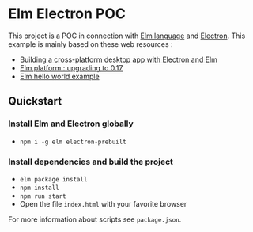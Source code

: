 # Elm Electron POC
This project is a POC in connection with [Elm language](http://elm-lang.org/) and [Electron](http://electron.atom.io/). This example is mainly based on these web resources :

- [Building a cross-platform desktop app with Electron and Elm](https://medium.com/@ezekeal/building-an-electron-app-with-elm-part-1-boilerplate-3416a730731f)
- [Elm platform : upgrading to 0.17](https://github.com/elm-lang/elm-platform/blob/master/upgrade-docs/0.17.md)
- [Elm hello world example](http://elm-lang.org/examples/hello-html)

## Quickstart
### Install Elm and Electron globally
- `npm i -g elm electron-prebuilt`

### Install dependencies and build the project
- `elm package install`
- `npm install`
- `npm run start`
- Open the file `index.html` with your favorite browser

For more information about scripts see `package.json`.
